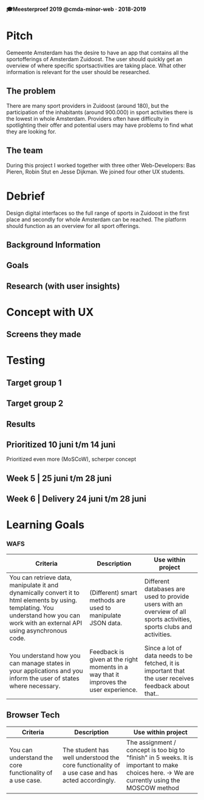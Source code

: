 **🎓Meesterproef 2019 @cmda-minor-web · 2018-2019** 


# Pitch

Gemeente Amsterdam has the desire to have an app that contains all the sportofferings of Amsterdam Zuidoost. The user should quickly get an overview of where specific sportsactivities are taking place. What other information is relevant for the user should be researched.  

## The problem

There are many sport providers in Zuidoost (around 180), but the participation of the inhabitants (around 900.000) in sport activities there is the lowest in whole Amsterdam. Providers often have difficulty in spotlighting their offer and potential users may have problems to find what they are looking for.

## The team

During this project I worked together with three other Web-Developers: Bas Pieren, Robin Stut en Jesse Dijkman. We joined four other UX students. 

# Debrief

Design digital interfaces so the full range of sports in Zuidoost in the first place and secondly for whole Amsterdam can be reached. The platform should function as an overview for all sport offerings.

## Background Information

## Goals 

## Research (with user insights)

# Concept with UX

## Screens they made 

# Testing 

## Target group 1

## Target group 2

## Results 

## Prioritized 10 juni t/m 14 juni 
Prioritized even more (MoSCoW), scherper concept

## Week 5 | 25 juni t/m 28 juni

## Week 6 | Delivery 24 juni t/m 28 juni

# Learning Goals
### WAFS

| Criteria 	| Description 	| Use within project 	|
|--------------------------------------------------------------------------------------------------------------------------------------------------------------------------------------	|---------------------------------------------------------------------------------------	|-----------------------------------------------------------------------------------------------------------------------	|
| You can retrieve data, manipulate it and dynamically convert it to html elements by using. templating. You understand how you can work with an external API using asynchronous code. 	| (Different) smart methods are used to manipulate JSON data. 	| Different databases are used to provide users with an overview of all sports activities, sports clubs and activities. 	|
| You understand how you can manage states in your applications and you inform the user of states where necessary. 	| Feedback is given at the right moments in a way that it improves the user experience. 	| Since a lot of data needs to be fetched, it is important that the user receives feedback about that.. 	|

## Browser Tech

| Criteria 	| Description 	| Use within project 	|
|----------------------------------------------------------	|-------------------------------------------------------------------------------------------------	|-----------------------------------------------------------------------------------------------------------------------------------------------	|
| You can understand the core functionality of a use case. 	| The student has well understood the core functionality of a use case and has acted accordingly. 	| The assignment / concept is too big to "finish" in 5 weeks. It is important to make choices here. -> We are currently using the MOSCOW method 	|






